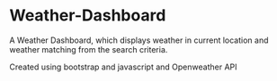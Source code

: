 # Weather-Dashboard

A Weather Dashboard, which displays weather in current location and weather matching from the search criteria.

Created using bootstrap and javascript and Openweather API
